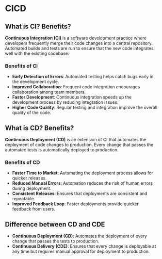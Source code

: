 # CICD

## What is CI? Benefits?

**Continuous Integration (CI)** is a software development practice where developers frequently merge their code changes into a central repository. Automated builds and tests are run to ensure that the new code integrates well with the existing codebase.

### Benefits of CI

- **Early Detection of Errors**: Automated testing helps catch bugs early in the development cycle.
- **Improved Collaboration**: Frequent code integration encourages collaboration among team members.
- **Faster Development**: Continuous integration speeds up the development process by reducing integration issues.
- **Higher Code Quality**: Regular testing and integration improve the overall quality of the code.

## What is CD? Benefits?

**Continuous Deployment (CD)** is an extension of CI that automates the deployment of code changes to production. Every change that passes the automated tests is automatically deployed to production.

### Benefits of CD

- **Faster Time to Market**: Automating the deployment process allows for quicker releases.
- **Reduced Manual Errors**: Automation reduces the risk of human errors during deployment.
- **Consistent Releases**: Ensures that deployments are consistent and repeatable.
- **Improved Feedback Loop**: Faster deployments provide quicker feedback from users.

## Difference between CD and CDE

- **Continuous Deployment (CD)**: Automates the deployment of every change that passes the tests to production.
- **Continuous Delivery (CDE)**: Ensures that every change is deployable at any time but requires manual approval for deployment to production.
